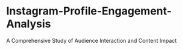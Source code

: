 # Instagram-Profile-Engagement-Analysis
A Comprehensive Study of Audience Interaction and Content Impact
